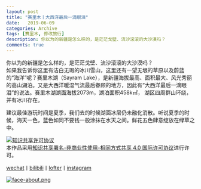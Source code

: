 ```yaml
---
layout: post
title: "赛里木丨大西洋最后一滴眼泪"
date:   2019-06-09
categories: Archive
tags: [赛里木, 修改旅行]
description: 你以为的新疆是怎么样的，是茫茫戈壁、流沙滚滚的大沙漠吗？
comments: true
---
```



你以为的新疆是怎么样的，是茫茫戈壁、流沙滚滚的大沙漠吗？    
如果我告诉你这里有洁白无瑕的冰川雪山，这里还有一望无垠的草原以及蔚蓝的“海洋”呢？赛里木湖（Sayram Lake），是新疆海拔最高、面积最大、风光秀丽的高山湖泊。又是大西洋暖湿气流最后眷顾的地方，因此有“大西洋最后一滴眼泪”的说法。赛里木湖湖面海拔2073m，湖泊面积458k㎡，	湖区四周群山环绕，并有冰川存在。


建议最佳游玩时间是夏季，我们去的时候湖面冰层仍未融化消散。听说夏季的时候，海天一色，蓝色如同不要钱一般涂抹在水天之间。鲜花五色肆意绽放在绿草之中。




<a rel="license" href="http://creativecommons.org/licenses/by-nc-sa/4.0/"><img alt="知识共享许可协议" style="border-width:0" src="https://i.creativecommons.org/l/by-nc-sa/4.0/88x31.png" /></a><br />本作品采用<a rel="license" href="http://creativecommons.org/licenses/by-nc-sa/4.0/">知识共享署名-非商业性使用-相同方式共享 4.0 国际许可协议</a>进行许可。

[wechat](http://mp.weixin.qq.com/s?__biz=MzIxMTM4NTM0Nw==&mid=100000449&idx=1&sn=0b1c290b2253f7c71fbcf8cafd946a3f&chksm=17576fad2020e6bba7ce49ba5a5e8affabb8ffb9a37afe25a4d070d3abc88b65b5f004da6fc3#rd)丨[bilibili](https://space.bilibili.com/5041218/#/)丨[lofter](http://thentrue.lofter.com)丨[instagram](https://www.instagram.com/thentrue001/)

[![face-about.png](https://i.loli.net/2018/07/20/5b5189a0488a6.png)](https://i.loli.net/2018/07/20/5b5189a0488a6.png)
